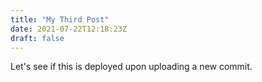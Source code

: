 ```yaml
---
title: "My Third Post"
date: 2021-07-22T12:18:23Z
draft: false
---
```


Let's see if this is deployed upon uploading a new commit.